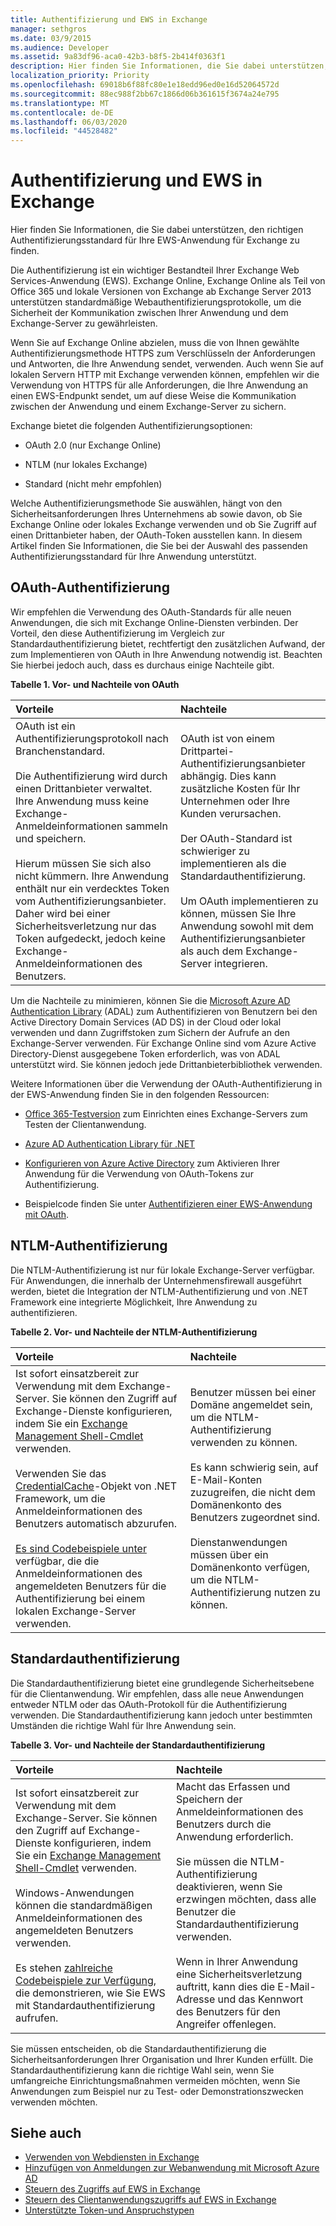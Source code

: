 ```yaml
---
title: Authentifizierung und EWS in Exchange
manager: sethgros
ms.date: 03/9/2015
ms.audience: Developer
ms.assetid: 9a83df96-aca0-42b3-b8f5-2b414f0363f1
description: Hier finden Sie Informationen, die Sie dabei unterstützen, den richtigen Authentifizierungsstandard für Ihre EWS-Anwendung für Exchange zu finden.
localization_priority: Priority
ms.openlocfilehash: 69018b6f88fc80e1e18edd96ed0e16d52064572d
ms.sourcegitcommit: 88ec988f2bb67c1866d06b361615f3674a24e795
ms.translationtype: MT
ms.contentlocale: de-DE
ms.lasthandoff: 06/03/2020
ms.locfileid: "44528482"
---
```

# <a name="authentication-and-ews-in-exchange"></a>Authentifizierung und EWS in Exchange

Hier finden Sie Informationen, die Sie dabei unterstützen, den richtigen Authentifizierungsstandard für Ihre EWS-Anwendung für Exchange zu finden.
  
Die Authentifizierung ist ein wichtiger Bestandteil Ihrer Exchange Web Services-Anwendung (EWS). Exchange Online, Exchange Online als Teil von Office 365 und lokale Versionen von Exchange ab Exchange Server 2013 unterstützen standardmäßige Webauthentifizierungsprotokolle, um die Sicherheit der Kommunikation zwischen Ihrer Anwendung und dem Exchange-Server zu gewährleisten.
  
Wenn Sie auf Exchange Online abzielen, muss die von Ihnen gewählte Authentifizierungsmethode HTTPS zum Verschlüsseln der Anforderungen und Antworten, die Ihre Anwendung sendet, verwenden. Auch wenn Sie auf lokalen Servern HTTP mit Exchange verwenden können, empfehlen wir die Verwendung von HTTPS für alle Anforderungen, die Ihre Anwendung an einen EWS-Endpunkt sendet, um auf diese Weise die Kommunikation zwischen der Anwendung und einem Exchange-Server zu sichern.
  
Exchange bietet die folgenden Authentifizierungsoptionen: 
  
- OAuth 2.0 (nur Exchange Online)
    
- NTLM (nur lokales Exchange)
    
- Standard (nicht mehr empfohlen)
    
Welche Authentifizierungsmethode Sie auswählen, hängt von den Sicherheitsanforderungen Ihres Unternehmens ab sowie davon, ob Sie Exchange Online oder lokales Exchange verwenden und ob Sie Zugriff auf einen Drittanbieter haben, der OAuth-Token ausstellen kann. In diesem Artikel finden Sie Informationen, die Sie bei der Auswahl des passenden Authentifizierungsstandard für Ihre Anwendung unterstützt.
  
## <a name="oauth-authentication"></a>OAuth-Authentifizierung

Wir empfehlen die Verwendung des OAuth-Standards für alle neuen Anwendungen, die sich mit Exchange Online-Diensten verbinden. Der Vorteil, den diese Authentifizierung im Vergleich zur Standardauthentifizierung bietet, rechtfertigt den zusätzlichen Aufwand, der zum Implementieren von OAuth in Ihre Anwendung notwendig ist. Beachten Sie hierbei jedoch auch, dass es durchaus einige Nachteile gibt.
  
**Tabelle 1. Vor- und Nachteile von OAuth**

|**Vorteile**|**Nachteile**|
|:-----|:-----|
| OAuth ist ein Authentifizierungsprotokoll nach Branchenstandard.<br/><br/>Die Authentifizierung wird durch einen Drittanbieter verwaltet. Ihre Anwendung muss keine Exchange-Anmeldeinformationen sammeln und speichern.<br/><br/>Hierum müssen Sie sich also nicht kümmern. Ihre Anwendung enthält nur ein verdecktes Token vom Authentifizierungsanbieter. Daher wird bei einer Sicherheitsverletzung nur das Token aufgedeckt, jedoch keine Exchange-Anmeldeinformationen des Benutzers.  <br/> | OAuth ist von einem Drittpartei-Authentifizierungsanbieter abhängig. Dies kann zusätzliche Kosten für Ihr Unternehmen oder Ihre Kunden verursachen.<br/><br/>Der OAuth-Standard ist schwieriger zu implementieren als die Standardauthentifizierung.<br/><br/>Um OAuth implementieren zu können, müssen Sie Ihre Anwendung sowohl mit dem Authentifizierungsanbieter als auch dem Exchange-Server integrieren.  <br/> |
   
Um die Nachteile zu minimieren, können Sie die [Microsoft Azure AD Authentication Library](https://docs.microsoft.com/azure/active-directory/develop/active-directory-authentication-libraries) (ADAL) zum Authentifizieren von Benutzern bei den Active Directory Domain Services (AD DS) in der Cloud oder lokal verwenden und dann Zugriffstoken zum Sichern der Aufrufe an den Exchange-Server verwenden. Für Exchange Online sind vom Azure Active Directory-Dienst ausgegebene Token erforderlich, was von ADAL unterstützt wird. Sie können jedoch jede Drittanbieterbibliothek verwenden. 
  
Weitere Informationen über die Verwendung der OAuth-Authentifizierung in der EWS-Anwendung finden Sie in den folgenden Ressourcen:
  
- [Office 365-Testversion](https://docs.microsoft.com/office/developer-program/office-365-developer-program) zum Einrichten eines Exchange-Servers zum Testen der Clientanwendung.
    
- [Azure AD Authentication Library für .NET](https://docs.microsoft.com/azure/active-directory/develop/active-directory-authentication-libraries)
    
- [Konfigurieren von Azure Active Directory](https://msdn.microsoft.com/library/055e1155-2d4d-4c85-b44e-d406872ba595%28Office.15%29.aspx) zum Aktivieren Ihrer Anwendung für die Verwendung von OAuth-Tokens zur Authentifizierung.
    
- Beispielcode finden Sie unter [Authentifizieren einer EWS-Anwendung mit OAuth](how-to-authenticate-an-ews-application-by-using-oauth.md). 
    
## <a name="ntlm-authentication"></a>NTLM-Authentifizierung

Die NTLM-Authentifizierung ist nur für lokale Exchange-Server verfügbar. Für Anwendungen, die innerhalb der Unternehmensfirewall ausgeführt werden, bietet die Integration der NTLM-Authentifizierung und von .NET Framework eine integrierte Möglichkeit, Ihre Anwendung zu authentifizieren. 
  
**Tabelle 2. Vor- und Nachteile der NTLM-Authentifizierung**

|**Vorteile**|**Nachteile**|
|:-----|:-----|
| Ist sofort einsatzbereit zur Verwendung mit dem Exchange-Server. Sie können den Zugriff auf Exchange-Dienste konfigurieren, indem Sie ein [Exchange Management Shell-Cmdlet](how-to-control-access-to-ews-in-exchange.md) verwenden.  <br/><br/>Verwenden Sie das [CredentialCache](https://msdn2.microsoft.com/library/615e0wsd)-Objekt von .NET Framework, um die Anmeldeinformationen des Benutzers automatisch abzurufen.<br/><br/>[Es sind Codebeispiele unter](https://code.msdn.microsoft.com/office/Exchange-2013-101-Code-3c38582c) verfügbar, die die Anmeldeinformationen des angemeldeten Benutzers für die Authentifizierung bei einem lokalen Exchange-Server verwenden.  <br/> | Benutzer müssen bei einer Domäne angemeldet sein, um die NTLM-Authentifizierung verwenden zu können.<br/><br/>Es kann schwierig sein, auf E-Mail-Konten zuzugreifen, die nicht dem Domänenkonto des Benutzers zugeordnet sind.<br/><br/>Dienstanwendungen müssen über ein Domänenkonto verfügen, um die NTLM-Authentifizierung nutzen zu können.  <br/> |

   
## <a name="basic-authentication"></a>Standardauthentifizierung

Die Standardauthentifizierung bietet eine grundlegende Sicherheitsebene für die Clientanwendung. Wir empfehlen, dass alle neue Anwendungen entweder NTLM oder das OAuth-Protokoll für die Authentifizierung verwenden. Die Standardauthentifizierung kann jedoch unter bestimmten Umständen die richtige Wahl für Ihre Anwendung sein.
  
**Tabelle 3. Vor- und Nachteile der Standardauthentifizierung**

|**Vorteile**|**Nachteile**|
|:-----|:-----|
| Ist sofort einsatzbereit zur Verwendung mit dem Exchange-Server. Sie können den Zugriff auf Exchange-Dienste konfigurieren, indem Sie ein [Exchange Management Shell-Cmdlet](how-to-control-access-to-ews-in-exchange.md) verwenden.  <br/><br/>Windows-Anwendungen können die standardmäßigen Anmeldeinformationen des angemeldeten Benutzers verwenden.<br/><br/>Es stehen [zahlreiche Codebeispiele zur Verfügung](https://code.msdn.microsoft.com/office/Exchange-2013-101-Code-3c38582c), die demonstrieren, wie Sie EWS mit Standardauthentifizierung aufrufen.  <br/> | Macht das Erfassen und Speichern der Anmeldeinformationen des Benutzers durch die Anwendung erforderlich.<br/><br/>Sie müssen die NTLM-Authentifizierung deaktivieren, wenn Sie erzwingen möchten, dass alle Benutzer die Standardauthentifizierung verwenden.<br/><br/>Wenn in Ihrer Anwendung eine Sicherheitsverletzung auftritt, kann dies die E-Mail-Adresse und das Kennwort des Benutzers für den Angreifer offenlegen.  <br/> |
   
Sie müssen entscheiden, ob die Standardauthentifizierung die Sicherheitsanforderungen Ihrer Organisation und Ihrer Kunden erfüllt. Die Standardauthentifizierung kann die richtige Wahl sein, wenn Sie umfangreiche Einrichtungsmaßnahmen vermeiden möchten, wenn Sie Anwendungen zum Beispiel nur zu Test- oder Demonstrationszwecken verwenden möchten.
  
## <a name="see-also"></a>Siehe auch

- [Verwenden von Webdiensten in Exchange](start-using-web-services-in-exchange.md)   
- [Hinzufügen von Anmeldungen zur Webanwendung mit Microsoft Azure AD](https://msdn.microsoft.com/library/055e1155-2d4d-4c85-b44e-d406872ba595%28Office.15%29.aspx)    
- [Steuern des Zugriffs auf EWS in Exchange](how-to-control-access-to-ews-in-exchange.md)    
- [Steuern des Clientanwendungszugriffs auf EWS in Exchange](controlling-client-application-access-to-ews-in-exchange.md)   
- [Unterstützte Token-und Anspruchstypen](https://msdn.microsoft.com/library/9d35e4bc-7b72-49d1-b723-5464eee6be2c%28Office.15%29.aspx)
 